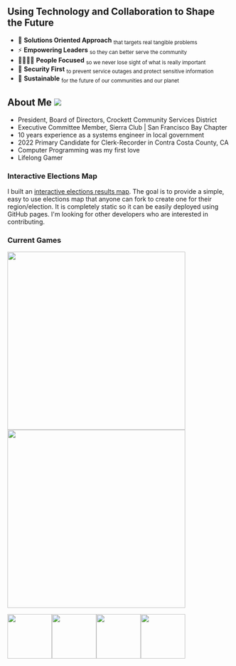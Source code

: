 ## Using Technology and Collaboration to Shape the Future
- 🎯 **Solutions Oriented Approach** <sub>that targets real tangible problems</sub>
- ⚡ **Empowering Leaders** <sub>so they can better serve the community</sub>
- 👨‍👨‍👧‍👦 **People Focused** <sub> so we never lose sight of what is really important</sub>
- 🔐 **Security First** <sub> to prevent service outages and protect sensitive information</sub>
- 🌱 **Sustainable** <sub> for the future of our communities and our planet</sub>

## About Me [![](https://img.shields.io/badge/-Nick%20Spinner-blue?style=plastic&logo=Linkedin&logoColor=white&link=https://www.linkedin.com/in/spinnernicholas/)](https://www.linkedin.com/in/spinnernicholas/)
- President, Board of Directors, Crockett Community Services District
- Executive Committee Member, Sierra Club | San Francisco Bay Chapter
- 10 years experience as a systems engineer in local government
- 2022 Primary Candidate for Clerk-Recorder in Contra Costa County, CA
- Computer Programming was my first love
- Lifelong Gamer

### Interactive Elections Map
I built an [interactive elections results map](https://maps.cocoacounty.org/coco-general-2022/safe/index.html). The goal is to provide a simple, easy to use elections map that anyone can fork to create one for their region/election. It is completely static so it can be easily deployed using GitHub pages. I'm looking for other developers who are interested in contributing.

### Current Games
<img src="https://user-images.githubusercontent.com/2651095/188753138-bea16eae-9b33-4b77-9cb0-b0d6ba846edc.jpg" width="400px"/>
<img src="https://user-images.githubusercontent.com/2651095/188753355-38769569-5ead-41d0-aaf6-d3c71a2412f1.jpg" width="400px"/>

<img src="https://user-images.githubusercontent.com/2651095/172264543-eee1770c-c81d-4ab6-a5bf-6a760fdffa9b.png" width="100px"/><img src="https://user-images.githubusercontent.com/2651095/172265770-9435494e-a41c-48ec-a576-918b503a3aa2.jpg" width="100px"/><img src="https://user-images.githubusercontent.com/2651095/172265874-e9d9c7d4-9eca-42f9-a156-37763e4c3896.png" width="100px"/><img src="https://user-images.githubusercontent.com/2651095/172265514-8ff5ed92-b12e-40ff-9d79-51afbb9fdfb0.jpeg" width="100px"/>
